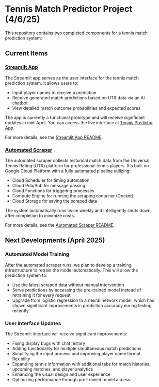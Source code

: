 # Tennis Match Predictor Project (4/6/25)

This repository contains two completed components for a tennis match prediction system:

## Current Items

### [Streamlit App](https://github.com/dom-schulz/utr-tennis-match-predictor/tree/main/user-interface)

The Streamlit app serves as the user interface for the tennis match prediction system. It allows users to:

- Input player names to receive a prediction
- Receive generated match predictions based on UTR data via an AI chatbot
- View detailed match outcome probabilities and expected scores

The app is currently a functional prototype and will receive significant updates in mid-April. You can access the live interface at [Tennis Predictor App](https://utr-tennis-match-predictor.streamlit.app/).

For more details, see the [Streamlit App README](https://github.com/dom-schulz/utr-tennis-match-predictor/blob/main/user-interface/README.md).

### [Automated Scraper](https://github.com/dom-schulz/utr-tennis-match-predictor/tree/main/automated-utr-scraper)

The automated scraper collects historical match data from the Universal Tennis Rating (UTR) platform for professional tennis players. It's built on Google Cloud Platform with a fully automated pipeline utilizing:

- Cloud Scheduler for timing automation
- Cloud Pub/Sub for message passing
- Cloud Functions for triggering processes
- Compute Engine for running the scraping container (Docker)
- Cloud Storage for saving the scraped data

The system automatically runs twice weekly and intelligently shuts down after completion to minimize costs.

For more details, see the [Automated Scraper README](https://github.com/dom-schulz/utr-tennis-match-predictor/blob/main/automated-utr-scraper/README.md). 

## Next Developments (April 2025)

### Automated Model Training

After the automated scraper runs, we plan to develop a training infrastructure to retrain the model automatically. This will allow the prediction system to:

- Use the latest scraped data without manual intervention
- Serve predictions by accessing the pre-trained model instead of retraining it for every request
- Upgrade from logistic regression to a neural network model, which has shown significant improvements in prediction accuracy during testing recently

### User Interface Updates

The Streamlit interface will receive significant improvements:

- Fixing display bugs with chat history
- Adding functionality for multiple simultaneous match predictions
- Simplifying the input process and improving player name format flexibility
- Expanding tennis information with additional tabs for match histories, upcoming matches, and player analytics
- Enhancing the visual design and user experience
- Optimizing performance through pre-trained model access 